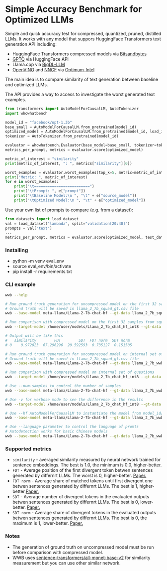 # Simple Accuracy Benchmark for Optimized LLMs

Simple and quick accuracy test for compressed, quantized, pruned, distilled LLMs. It works with any model that suppors HuggingFace Transformers text generation API including:
* HuggingFace Transformers compressed models via [Bitsandbytes](https://huggingface.co/docs/transformers/main_classes/quantization#transformers.BitsAndBytesConfig)
* [GPTQ](https://huggingface.co/docs/transformers/main_classes/quantization#transformers.GPTQConfig) via HuggingFace API
* Llama.cpp via [BigDL-LLM](https://github.com/intel-analytics/BigDL/tree/main/python/llm)
* [OpenVINO](https://github.com/openvinotoolkit/openvino) and [NNCF](https://github.com/openvinotoolkit/nncf) via [Optimum-Intel](https://github.com/huggingface/optimum-intel)

The main idea is to compare similarity of text generation between baseline and optimized LLMs.

The API provides a way to access to investigate the worst generated text examples.

```python
from transformers import AutoModelForCausalLM, AutoTokenizer
import whowhatbench

model_id = "facebook/opt-1.3b"
base_small = AutoModelForCausalLM.from_pretrained(model_id)
optimized_model = AutoModelForCausalLM.from_pretrained(model_id, load_in_4bit=True, device_map="auto")
tokenizer = AutoTokenizer.from_pretrained(model_id)

evaluator = whowhatbench.Evaluator(base_model=base_small, tokenizer=tokenizer)
metrics_per_prompt, metrics = evaluator.score(optimized_model)

metric_of_interest = "similarity"
print(metric_of_interest, ": ", metrics["similarity"][0])

worst_examples = evaluator.worst_examples(top_k=5, metric=metric_of_interest)
print("Metric: ", metric_of_interest)
for e in worst_examples:
    print("\t=========================")
    print("\tPrompt: ", e["prompt"])
    print("\tBaseline Model:\n ", "\t" + e["source_model"])
    print("\tOptimized Model:\n ", "\t" + e["optimized_model"])

```

Use your own list of prompts to compare (e.g. from a dataset):
```python
from datasets import load_dataset
val = load_dataset("lambada", split="validation[20:40]")
prompts = val["text"]
...
metrics_per_prompt, metrics = evaluator.score(optimized_model, test_data=prompts)
```

### Installing

* python -m venv eval_env
* source eval_env/bin/activate
* pip install -r requirements.txt

### CLI example

```sh
wwb --help

# Run ground truth generation for uncompressed model on the first 32 samples from squad dataset
# Ground truth will be saved in llama_2_7b_squad_gt.csv file
wwb --base-model meta-llama/Llama-2-7b-chat-hf --gt-data llama_2_7b_squad_gt.csv --dataset squad --split validation[:32] --dataset-field question

# Run comparison with compressed model on the first 32 samples from squad dataset
wwb --target-model /home/user/models/Llama_2_7b_chat_hf_int8 --gt-data llama_2_7b_squad_gt.csv --dataset squad --split validation[:32] --dataset-field question

# Output will be like this
#   similarity        FDT        SDT  FDT norm  SDT norm
# 0    0.972823  67.296296  20.592593  0.735127  0.151505

# Run ground truth generation for uncompressed model on internal set of questions
# Ground truth will be saved in llama_2_7b_squad_gt.csv file
wwb --base-model meta-llama/Llama-2-7b-chat-hf --gt-data llama_2_7b_wwb_gt.csv

# Run comparison with compressed model on internal set of questions
wwb --target-model /home/user/models/Llama_2_7b_chat_hf_int8 --gt-data llama_2_7b_wwb_gt.csv

# Use --num-samples to control the number of samples
wwb --base-model meta-llama/Llama-2-7b-chat-hf --gt-data llama_2_7b_wwb_gt.csv --num-samples 10

# Use -v for verbose mode to see the difference in the results
wwb --target-model /home/user/models/Llama_2_7b_chat_hf_int8 --gt-data llama_2_7b_wwb_gt.csv  --num-samples 10 -v

# Use --hf AutoModelForCausalLM to instantiate the model from model_id/folder
wwb --base-model meta-llama/Llama-2-7b-chat-hf --gt-data llama_2_7b_wwb_gt.csv --hf

# Use --language parameter to control the language of promts
# Autodetection works for basic Chinese models 
wwb --base-model meta-llama/Llama-2-7b-chat-hf --gt-data llama_2_7b_wwb_gt.csv --hf
```

### Supported metrics

* `similarity` - averaged similarity measured by neural network trained for sentence embeddings. The best is 1.0, the minimum is 0.0, higher-better.
* `FDT` - Average position of the first divergent token betwen sentences generated by differnrt LLMs. The worst is 0, higher-better. [Paper.](https://arxiv.org/abs/2311.01544)
* `FDT norm` - Average share of matched tokens until first divergent one betwen sentences generated by differnrt LLMs. The best is 1, higher-better.[Paper.](https://arxiv.org/abs/2311.01544)
* `SDT` - Average number of divergent tokens in the evaluated outputs betwen sentences generated by differnrt LLMs. The best is 0, lower-better. [Paper.](https://arxiv.org/abs/2311.01544)
* `SDT norm` - Average share of divergent tokens in the evaluated outputs betwen sentences generated by differnrt LLMs. The best is 0, the maximum is 1, lower-better. [Paper.](https://arxiv.org/abs/2311.01544)

### Notes

* The generation of ground truth on uncompressed model must be run before comparison with compressed model.
* WWB uses [sentence-transformers/all-mpnet-base-v2](https://huggingface.co/sentence-transformers/all-mpnet-base-v2) for similarity measurement but you can use other similar network.
